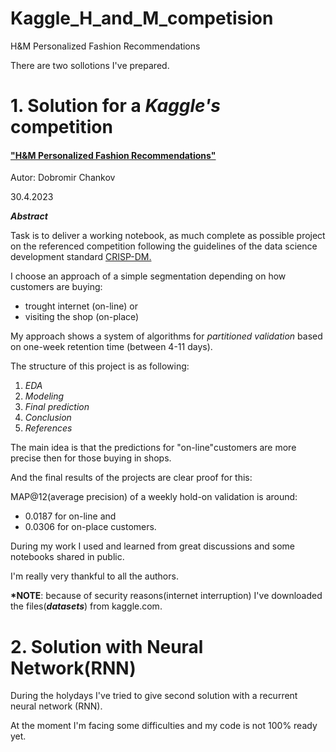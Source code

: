 # Kaggle_H_and_M_competision
H&amp;M Personalized Fashion Recommendations

There are two sollotions I've prepared.

# 1. Solution for a *Kaggle's* competition

#### ["H&M Personalized Fashion Recommendations"]('https://www.kaggle.com/competitions/h-and-m-personalized-fashion-recommendations')

Autor: Dobromir Chankov

30.4.2023

_**Abstract**_

Task is to deliver a working notebook, as much complete as possible project on the referenced competition following the guidelines of the data science development standard [CRISP-DM.]('https://en.wikipedia.org/wiki/Cross-industry_standard_process_for_data_mining')



I choose an approach of a simple segmentation depending on how customers are buying:

 - trought internet (on-line) or
 - visiting the shop (on-place)

My approach shows a system of algorithms for *partitioned validation* based on one-week retention time (between 4-11 days).

The structure of this project is as following:

1. *EDA*
2. *Modeling*
3. *Final prediction*
4. *Conclusion*
5. *References*

The main idea is that the predictions for "on-line"customers are more precise then for those buying in shops.

And the final results of the projects are clear proof for this:

MAP@12(average precision) of a weekly hold-on validation is around:
 + 0.0187 for on-line and 
 + 0.0306 for on-place customers.

During my work I used and learned from great discussions and some notebooks shared in public.

I'm really very thankful to all the authors.

__*NOTE__: because of security reasons(internet interruption) I've downloaded the files(**_datasets_**) from kaggle.com.

# 2. Solution with Neural Network(RNN)

During the holydays I've tried to give second solution with a recurrent neural network (RNN).

At the moment I'm facing some difficulties and my code is not $100 \%$ ready yet.
